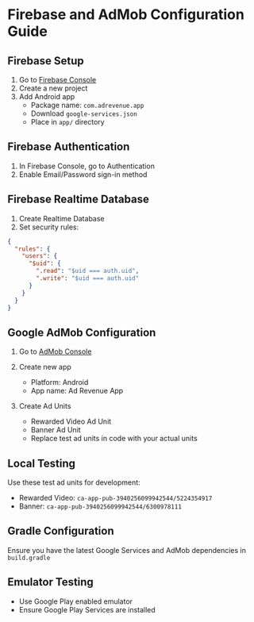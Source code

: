 # Firebase and AdMob Configuration Guide

## Firebase Setup
1. Go to [Firebase Console](https://console.firebase.google.com/)
2. Create a new project
3. Add Android app
   - Package name: `com.adrevenue.app`
   - Download `google-services.json`
   - Place in `app/` directory

## Firebase Authentication
1. In Firebase Console, go to Authentication
2. Enable Email/Password sign-in method

## Firebase Realtime Database
1. Create Realtime Database
2. Set security rules:
```json
{
  "rules": {
    "users": {
      "$uid": {
        ".read": "$uid === auth.uid",
        ".write": "$uid === auth.uid"
      }
    }
  }
}
```

## Google AdMob Configuration
1. Go to [AdMob Console](https://apps.admob.com/)
2. Create new app
   - Platform: Android
   - App name: Ad Revenue App

3. Create Ad Units
   - Rewarded Video Ad Unit
   - Banner Ad Unit
   - Replace test ad units in code with your actual units

## Local Testing
Use these test ad units for development:
- Rewarded Video: `ca-app-pub-3940256099942544/5224354917`
- Banner: `ca-app-pub-3940256099942544/6300978111`

## Gradle Configuration
Ensure you have the latest Google Services and AdMob dependencies in `build.gradle`

## Emulator Testing
- Use Google Play enabled emulator
- Ensure Google Play Services are installed
